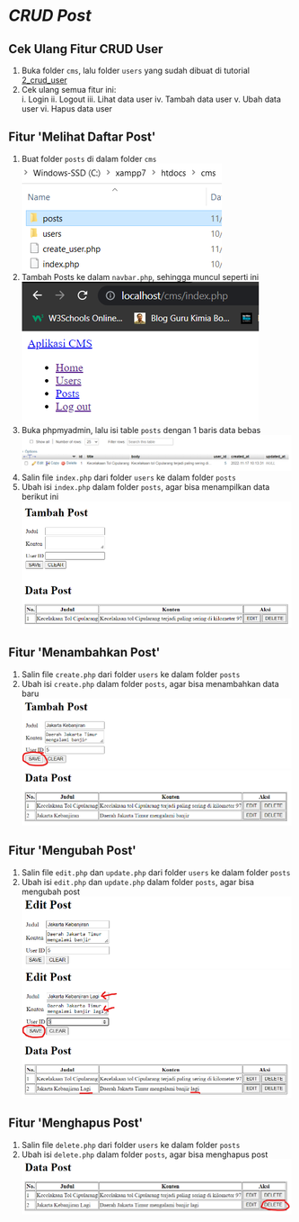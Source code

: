 # _CRUD Post_

## Cek Ulang Fitur CRUD User

1. Buka folder `cms`, lalu folder `users` yang sudah dibuat di tutorial [2_crud_user](../2_crud_user)
2. Cek ulang semua fitur ini:<br>
    i. Login
    ii. Logout
    iii. Lihat data user
    iv. Tambah data user
    v. Ubah data user
    vi. Hapus data user

## Fitur 'Melihat Daftar Post'

1. Buat folder `posts` di dalam folder `cms`<br>
![posts_folder](./assets/posts_folder.png)
2. Tambah Posts ke dalam `navbar.php`, sehingga muncul seperti ini<br>
![posts_menu](./assets/posts_menu.png)
3. Buka phpmyadmin, lalu isi table `posts` dengan 1 baris data bebas<br>
![posts_phpmyadmin](./assets/posts_phpmyadmin.png)
4. Salin file `index.php` dari folder `users` ke dalam folder `posts`
5. Ubah isi `index.php` dalam folder `posts`, agar bisa menampilkan data berikut ini<br>
![posts_php](./assets/posts_php.png)

## Fitur 'Menambahkan Post'
1. Salin file `create.php` dari folder `users` ke dalam folder `posts`
2. Ubah isi `create.php` dalam folder `posts`, agar bisa menambahkan data baru<br>
![posts_add_form](./assets/posts_add_form.png)
![posts_add_table](./assets/posts_add_table.png)

## Fitur 'Mengubah Post'
1. Salin file `edit.php` dan `update.php` dari folder `users` ke dalam folder `posts`
2. Ubah isi `edit.php` dan `update.php` dalam folder `posts`, agar bisa mengubah post<br>
![posts_edit_form](./assets/posts_edit_form.png)
![post_edit_form_2](./assets/post_edit_form_2.png)
![post_edit_table](./assets/post_edit_table.png)

## Fitur 'Menghapus Post'
1. Salin file `delete.php` dari folder `users` ke dalam folder `posts`
2. Ubah isi `delete.php` dalam folder `posts`, agar bisa menghapus post<br>
![posts_delete](./assets/posts_delete.png)
